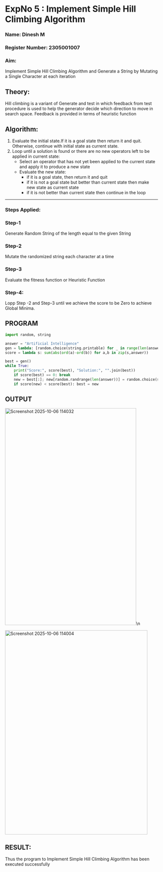 <h1>ExpNo 5 : Implement Simple Hill Climbing Algorithm</h1> 
<h3>Name: Dinesh M          </h3>
<h3>Register Number: 2305001007           </h3>
<H3>Aim:</H3>
<p>Implement Simple Hill Climbing Algorithm and Generate a String by Mutating a Single Character at each iteration </p>
<h2> Theory: </h2>
<p>Hill climbing is a variant of Generate and test in which feedback from test procedure is used to help the generator decide which direction to move in search space.
Feedback is provided in terms of heuristic function
</p>


<h2>Algorithm:</h2>
<p>
<ol>
 <li> Evaluate the initial state.If it is a goal state then return it and quit. Otherwise, continue with initial state as current state.</li> 
<li>Loop until a solution is found or there are no new operators left to be applied in current state:
<ul><li>Select an operator that has not yet been applied to the current state and apply it to produce a new state</li>
<li>Evaluate the new state:
  <ul>
<li>if it is a goal state, then return it and quit</li>
<li>if it is not a goal state but better than current state then make new state as current state</li>
<li>if it is not better than current state then continue in the loop</li>
    </ul>
</li>
</ul>
</li>
</ol>

</p>
<hr>
<h3> Steps Applied:</h3>
<h3>Step-1</h3>
<p> Generate Random String of the length equal to the given String</p>
<h3>Step-2</h3>
<p>Mutate the randomized string each character at a time</p>
<h3>Step-3</h3>
<p> Evaluate the fitness function or Heuristic Function</p>
<h3>Step-4:</h3>
<p> Lopp Step -2 and Step-3  until we achieve the score to be Zero to achieve Global Minima.</p>

## PROGRAM
```python
import random, string

answer = "Artificial Intelligence"
gen = lambda: [random.choice(string.printable) for _ in range(len(answer))]
score = lambda s: sum(abs(ord(a)-ord(b)) for a,b in zip(s,answer))

best = gen()
while True:
    print("Score:", score(best), "Solution:", "".join(best))
    if score(best) == 0: break
    new = best[:]; new[random.randrange(len(answer))] = random.choice(string.printable)
    if score(new) < score(best): best = new
```

## OUTPUT
<img width="432" height="713" alt="Screenshot 2025-10-06 114032" src="https://github.com/user-attachments/assets/e652cd76-f3e1-448c-99f9-2eab2eea9097" />\n

<img width="469" height="671" alt="Screenshot 2025-10-06 114004" src="https://github.com/user-attachments/assets/a05af357-26be-4317-80e6-b1f47819be23" />

## RESULT:
Thus the program to Implement Simple Hill Climbing Algorithm has been executed successfully
